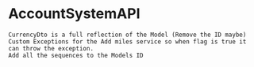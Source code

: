 # AccountSystemAPI
    CurrencyDto is a full reflection of the Model (Remove the ID maybe)
    Custom Exceptions for the Add miles service so when flag is true it can throw the exception.
    Add all the sequences to the Models ID
    